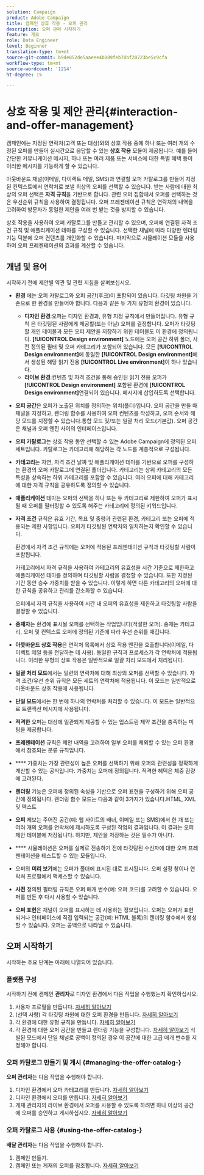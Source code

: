 ```yaml
---
solution: Campaign
product: Adobe Campaign
title: 캠페인 상호 작용 - 오퍼 관리
description: 오퍼 관리 시작하기
feature: 개요
role: Data Engineer
level: Beginner
translation-type: tm+mt
source-git-commit: b9de052de5aaeee4b089feb70bf20723be5c9cfa
workflow-type: tm+mt
source-wordcount: '1214'
ht-degree: 1%

---
```


# 상호 작용 및 제안 관리{#interaction-and-offer-management}

캠페인에는 지정된 연락처(고객 또는 대상)와의 상호 작용 중에 하나 또는 여러 개의 수정된 오퍼를 만들어 실시간으로 응답할 수 있는 **상호 작용** 모듈이 제공됩니다. 예를 들어 간단한 커뮤니케이션 메시지, 하나 또는 여러 제품 또는 서비스에 대한 특별 혜택 등이 이러한 메시지를 가능하게 할 수 있습니다.

아웃바운드 채널(이메일, 다이렉트 메일, SMS)과 연결할 오퍼 카탈로그를 만들어 지정된 컨텍스트에서 연락처로 보낼 최상의 오퍼를 선택할 수 있습니다. 받는 사람에 대한 최상의 오퍼 선택은 **자격 규칙**&#x200B;을 기반으로 합니다. 관련 오퍼 집합에서 오퍼를 선택하는 것은 우선순위 규칙을 사용하여 결정됩니다. 오퍼 프레젠테이션 규칙은 연락처의 내역을 고려하여 방문자가 동일한 제안을 여러 번 받는 것을 방지할 수 있습니다.

상호 작용을 사용하여 오퍼 카탈로그를 만들고 관리할 수 있으며, 오퍼에 연결된 자격 조건 규칙 및 애플리케이션 테마를 구성할 수 있습니다. 선택한 채널에 따라 다양한 렌더링 기능 덕분에 오퍼 컨텐츠를 개인화할 수 있습니다. 마지막으로 시뮬레이션 모듈을 사용하여 오퍼 프레젠테이션의 효과를 계산할 수 있습니다.

## 개념 및 용어

시작하기 전에 제안별 약관 및 관련 지침을 살펴보십시오.

* **환경** 에는 오퍼 카탈로그와 오퍼 공간(후크)이 포함되어 있습니다. 타깃팅 차원을 기준으로 한 환경을 만들어야 합니다.
다음과 같은 두 가지 유형의 환경이 있습니다.

   * **디자인 환경**:오퍼는 디자인 환경과, 유형 지정 규칙에서 만들어집니다. 유형 규칙 은 타깃팅된 사람에게 제공할(또는 아닐) 오퍼를 결정합니다. 오퍼가 타깃팅할 개인 테이블과 모든 오퍼 제안을 저장하기 위한 테이블도 이 환경에 정의됩니다. **[!UICONTROL Design environment]** 노드에는 오퍼 공간 하위 폴더, 사전 정의된 필터 및 오퍼 카테고리가 포함되어 있습니다. 모든 **[!UICONTROL Design environment]**&#x200B;에 동일한 **[!UICONTROL Design environment]**&#x200B;에서 생성된 해당 읽기 전용 **[!UICONTROL Live environment]**&#x200B;이 하나 있습니다.
   * **라이브 환경**:컨텐츠 및 자격 조건을 통해 승인된 읽기 전용 오퍼가  **[!UICONTROL Design environment]** 포함된 환경에  **[!UICONTROL Design environment]**&#x200B;연결되어 있습니다. 메시지에 삽입하도록 선택합니다.

* **오퍼 공간**&#x200B;은 오퍼가 노출된 위치를 정의하는 위치(폴더)입니다. 오퍼 공간을 만들 때 채널을 지정하고, 렌더링 함수를 사용하여 오퍼 컨텐츠를 작성하고, 오퍼 순서와 해당 모드를 지정할 수 있습니다.통합 모드 및/또는 일괄 처리 모드(기본값). 오퍼 공간은 채널과 오퍼 엔진 사이의 인터페이스입니다.
* **오퍼 카탈로그**&#x200B;는 상호 작용 동안 선택할 수 있는 Adobe Campaign에 정의된 오퍼 세트입니다. 카탈로그는 카테고리에 해당하는 각 노드를 계층적으로 구성됩니다.
* **카테고리**&#x200B;는 자연, 자격 조건 날짜 및 애플리케이션 테마를 기반으로 오퍼를 구성하는 환경의 오퍼 카탈로그에 연결된 폴더입니다. 카테고리는 상위 카테고리의 모든 특성을 상속하는 하위 카테고리를 포함할 수 있습니다. 여러 오퍼에 대해 카테고리에 대한 자격 규칙을 공유하도록 정의할 수 있습니다.
* **애플리케이션** 테마는 오퍼의 선택을 하나 또는 두 카테고리로 제한하여 오퍼가 표시될 때 오퍼를 필터링할 수 있도록 해주는 카테고리에 정의된 키워드입니다.
* **자격 조건** 규칙은 유효 기간, 목표 및 중량과 관련된 환경, 카테고리 또는 오퍼에 적용되는 제한 사항입니다. 오퍼가 타깃팅된 연락처와 일치하는지 확인할 수 있습니다.

   환경에서 자격 조건 규칙에는 오퍼에 적용된 프레젠테이션 규칙과 타깃팅할 사람이 포함됩니다.

   카테고리에서 자격 규칙을 사용하여 카테고리의 유효성을 시간 기준으로 제한하고 애플리케이션 테마를 정의하며 타깃팅할 사람을 결정할 수 있습니다. 또한 지정된 기간 동안 승수 가중치를 받을 수 있습니다. 이렇게 하면 다른 카테고리의 오퍼에 대한 규칙을 공유하고 관리를 간소화할 수 있습니다.

   오퍼에서 자격 규칙을 사용하여 시간 내 오퍼의 유효성을 제한하고 타깃팅할 사람을 결정할 수 있습니다.

* **중재자**&#x200B;는 환경에 표시될 오퍼를 선택하는 작업입니다(적절한 오퍼). 중재는 카테고리, 오퍼 및 컨텍스트 오퍼에 정의된 기준에 따라 우선 순위를 매깁니다.
* **아웃바운드 상호 작용**&#x200B;은 연락처 목록에서 상호 작용 엔진을 호출합니다(이메일, 다이렉트 메일 등을 전달하는 데 사용). 동일한 규칙과 프로세스가 각 연락처에 적용됩니다. 이러한 유형의 상호 작용은 일반적으로 일괄 처리 모드에서 처리됩니다.
* **일괄 처리 모드**&#x200B;에서는 일련의 연락처에 대해 최상의 오퍼를 선택할 수 있습니다. 자격 조건/우선 순위 규칙은 모든 세트의 연락처에 적용됩니다. 이 모드는 일반적으로 아웃바운드 상호 작용에 사용됩니다.
* **단일 모드**&#x200B;에서는 한 번에 하나의 연락처를 처리할 수 있습니다. 이 모드는 일반적으로 트랜잭션 메시지에 사용됩니다.
* **적격한** 오퍼는 대상에 일관되게 제공할 수 있는 업스트림 제약 조건을 충족하는 미팅을 제공합니다.
* **프레젠테이션** 규칙은 제안 내역을 고려하여 일부 오퍼를 제외할 수 있는 오퍼 환경에서 참조되는 분류 규칙입니다.
* **** 가중치는 가장 관련성이 높은 오퍼를 선택하기 위해 오퍼의 관련성을 정확하게 계산할 수 있는 공식입니다. 가중치는 오퍼에 정의됩니다. 적격한 혜택은 체중 감량에 고려된다.
* **렌더링** 기능은 오퍼에 정의된 속성을 기반으로 오퍼 표현을 구성하기 위해 오퍼 공간에 정의됩니다. 렌더링 함수 모드는 다음과 같이 3가지가 있습니다.HTML, XML 및 텍스트
* **오퍼** 제보는 주어진 공간(예: 웹 사이트의 배너, 이메일 또는 SMS)에서 한 개 또는 여러 개의 오퍼를 연락처에 제시하도록 구성된 작업의 결과입니다. 이 결과는 오퍼 제안 테이블에 저장됩니다. 하지만, 제안을 저장하는 것은 필수가 아니다.
* **** 시뮬레이션은 오퍼를 실제로 전송하기 전에 타깃팅된 수신자에 대한 오퍼 프레젠테이션을 테스트할 수 있는 모듈입니다.
* 오퍼의 **미리 보기**&#x200B;에는 오퍼가 폴더에 표시된 대로 표시됩니다. 오퍼 설정 창이나 연락처 프로필에서 액세스할 수 있습니다.
* **사전** 정의된 필터링 규칙은 오퍼 매개 변수(예: 오퍼 코드)를 고려할 수 있습니다. 오퍼를 만든 후 다시 사용할 수 있습니다.
* **오퍼 표현**&#x200B;은 채널이 오퍼를 표시하는 데 사용하는 정보입니다. 오퍼는 오퍼가 표현되거나 인터페이스에 직접 입력되는 공간(예: HTML 블록)의 렌더링 함수에서 생성할 수 있습니다. 오퍼는 공백으로 나타낼 수 있습니다.

## 오퍼 시작하기

시작하는 주요 단계는 아래에 나열되어 있습니다.

### 플랫폼 구성

시작하기 전에 캠페인 **관리자**&#x200B;로 디자인 환경에서 다음 작업을 수행했는지 확인하십시오.

1. 사용자 프로필을 만듭니다. [자세히 알아보기](interaction-operators.md)
1. (선택 사항) 각 타깃팅 차원에 대한 오퍼 환경을 만듭니다. [자세히 알아보기](interaction-env.md)
1. 각 환경에 대한 유형 규칙을 만듭니다. [자세히 알아보기](../../interaction/using/managing-offer-presentation.md#creating-and-referencing-an-offer-presentation-rule)
1. 각 환경에 대한 오퍼 공간을 만들고 렌더링 기능을 구성합니다. [자세히 알아보기](../../interaction/using/creating-offer-spaces.md)
식별된 모드에서 단일 채널로 공백이 정의된 경우 이 공간에 대한 고급 매개 변수를 지정해야 합니다.

### 오퍼 카탈로그 만들기 및 게시 {#managing-the-offer-catalog-}

**오퍼 관리자**&#x200B;는 다음 작업을 수행해야 합니다.

1. 디자인 환경에서 오퍼 카테고리를 만듭니다. [자세히 알아보기](../../interaction/using/creating-offer-categories.md)
1. 디자인 환경에서 오퍼를 만듭니다. [자세히 알아보기](../../interaction/using/creating-an-offer.md)
1. 게재 관리자의 라이브 환경에서 오퍼를 사용할 수 있도록 하려면 하나 이상의 공간에 오퍼를 승인하고 게시하십시오. [자세히 알아보기](../../interaction/using/approving-and-activating-an-offer.md)

### 오퍼 카탈로그 사용 {#using-the-offer-catalog-}

**배달 관리자**&#x200B;는 다음 작업을 수행해야 합니다.

1. 캠페인 만들기.
1. 캠페인 또는 게재의 오퍼를 참조합니다. [자세히 알아보기](../../interaction/using/about-outbound-channels.md)

